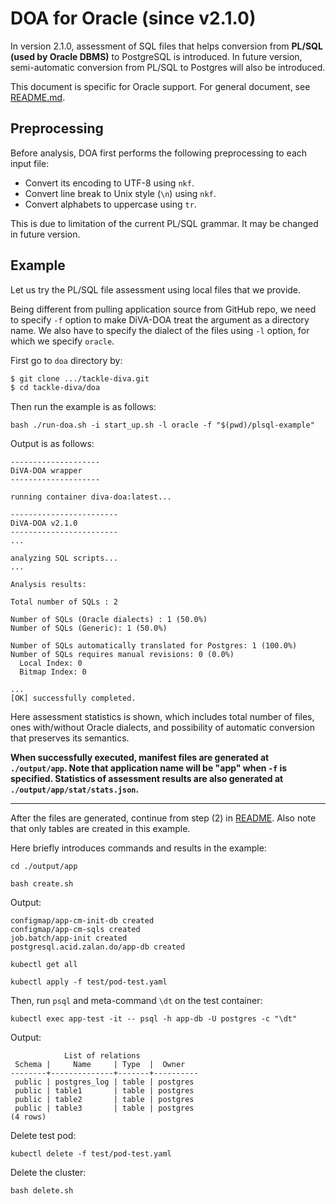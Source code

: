 # DOA for Oracle (since v2.1.0)

In version 2.1.0, assessment of SQL files that helps conversion from **PL/SQL (used by Oracle DBMS)** to PostgreSQL is introduced.
In future version, semi-automatic conversion from PL/SQL to Postgres will also be introduced.

This document is specific for Oracle support. For general document, see [README.md](README.md).

## Preprocessing

Before analysis, DOA first performs the following preprocessing to each input file:

- Convert its encoding to UTF-8 using `nkf`.
- Convert line break to Unix style (`\n`) using `nkf`. 
- Convert alphabets to uppercase using `tr`.

This is due to limitation of the current PL/SQL grammar. It may be changed in future version.

## Example

Let us try the PL/SQL file assessment using local files that we provide.

Being different from pulling application source from GitHub repo,
we need to specify `-f` option to make DiVA-DOA treat the argument as a directory name.
We also have to specify the dialect of the files using `-l` option, for which we specify `oracle`.

First go to `doa` directory by:

```bash
$ git clone .../tackle-diva.git
$ cd tackle-diva/doa
```

Then run the example is as follows:

```
bash ./run-doa.sh -i start_up.sh -l oracle -f "$(pwd)/plsql-example"
```

Output is as follows:

```
--------------------
DiVA-DOA wrapper
--------------------

running container diva-doa:latest...

------------------------
DiVA-DOA v2.1.0
------------------------
...

analyzing SQL scripts...
...

Analysis results:

Total number of SQLs : 2

Number of SQLs (Oracle dialects) : 1 (50.0%)
Number of SQLs (Generic): 1 (50.0%)

Number of SQLs automatically translated for Postgres: 1 (100.0%)
Number of SQLs requires manual revisions: 0 (0.0%)
  Local Index: 0
  Bitmap Index: 0

...
[OK] successfully completed.
```

Here assessment statistics is shown, which includes total number of files, ones with/without Oracle dialects, and possibility of automatic conversion that preserves its semantics.

**When successfully executed, manifest files are generated at `./output/app`.
Note that application name will be "app" when `-f` is specified.
Statistics of assessment results are also generated at `./output/app/stat/stats.json`.**

----

After the files are generated, continue from step (2) in [README](README.md).
Also note that only tables are created in this example.

Here briefly introduces commands and results in the example:

```
cd ./output/app
```

```
bash create.sh
```

Output:

```
configmap/app-cm-init-db created
configmap/app-cm-sqls created
job.batch/app-init created
postgresql.acid.zalan.do/app-db created
```

```
kubectl get all
```

```
kubectl apply -f test/pod-test.yaml
```

Then, run `psql` and meta-command `\dt` on the test container:

```
kubectl exec app-test -it -- psql -h app-db -U postgres -c "\dt"
```

Output:

```
            List of relations
 Schema |     Name     | Type  |  Owner   
--------+--------------+-------+----------
 public | postgres_log | table | postgres
 public | table1       | table | postgres
 public | table2       | table | postgres
 public | table3       | table | postgres
(4 rows)
```

Delete test pod:

```
kubectl delete -f test/pod-test.yaml
```

Delete the cluster:

```
bash delete.sh 
```
